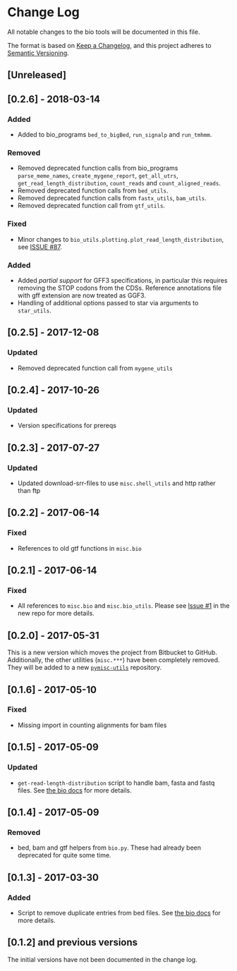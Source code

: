 # Change Log
All notable changes to the bio tools will be documented in this file.

The format is based on [Keep a Changelog](http://keepachangelog.com/), 
and this project adheres to [Semantic Versioning](http://semver.org/).

## [Unreleased]

## [0.2.6] - 2018-03-14
### Added
- Added to bio_programs `bed_to_bigBed`, `run_signalp` and `run_tmhmm`.

### Removed
- Removed deprecated function calls from bio_programs `parse_meme_names`, 
    `create_mygene_report`, `get_all_utrs`, `get_read_length_distribution`, 
    `count_reads` and `count_aligned_reads`.
- Removed deprecated function calls from `bed_utils`.
- Removed deprecated function calls from 
    `fastx_utils`, `bam_utils`.
- Removed deprecated function call from `gtf_utils`.

### Fixed
- Minor changes to `bio_utils.plotting.plot_read_length_distribution`, 
    see [ISSUE #87](https://github.com/dieterich-lab/rp-bp/issues/87).

### Added
- Added *partial support* for GFF3 specifications, in particular this requires removing the
    STOP codons from the CDSs. Reference annotations file with gff extension are now 
    treated as GGF3.
- Handling of additional options passed to star via arguments to `star_utils`. 

## [0.2.5] - 2017-12-08
### Updated
- Removed deprecated function call from `mygene_utils`

## [0.2.4] - 2017-10-26
### Updated
- Version specifications for prereqs

## [0.2.3] - 2017-07-27
### Updated
- Updated download-srr-files to use `misc.shell_utils` and http rather than ftp

## [0.2.2] - 2017-06-14
### Fixed
- References to old gtf functions in `misc.bio`

## [0.2.1] - 2017-06-14
### Fixed
- All references to `misc.bio` and `misc.bio_utils`. Please see
  [Issue #1](https://github.com/bmmalone/pybio-utils/issues/1) in the new repo
  for more details.

## [0.2.0] - 2017-05-31
This is a new version which moves the project from Bitbucket to GitHub.
Additionally, the other utilities (`misc.***`) have been completely
removed. They will be added to a new
[`pymisc-utils`](https://github.com/bmmalone/pymisc-utils) repository.

## [0.1.6] - 2017-05-10
### Fixed
- Missing import in counting alignments for bam files

## [0.1.5] - 2017-05-09
### Updated
- `get-read-length-distribution` script to handle bam, fasta and fastq files.
  See [the bio docs](docs/bio.md#get-read-length-distributions) for more
  details.

## [0.1.4] - 2017-05-09
### Removed
- bed, bam and gtf helpers from `bio.py`. These had already been deprecated for
  quite some time.

## [0.1.3] - 2017-03-30
### Added
- Script to remove duplicate entries from bed files. See
  [the bio docs](docs/bio.md#merge-bed12-files-and-remove-duplicate-entries)
  for more details.

## [0.1.2] and previous versions

The initial versions have not been documented in the change log.


